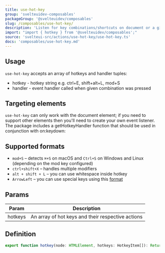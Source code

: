 ```yaml
---
title: use-hot-key
group: 'svelteuidev-composables'
packageGroup: '@svelteuidev/composables'
slug: /composables/use-hot-key/
description: 'Listen for key combinations/shortcuts on document or a given element.'
import: "import { hotkey } from '@svelteuidev/composables';"
source: 'svelteui-src/actions/use-hot-key/use-hot-key.ts'
docs: 'composables/use-hot-key.md'
---
```


<script>
    import { ComposableDemos, Demo } from "@svelteuidev/demos";
    import { Heading } from 'components';
</script>

<Heading />

## Usage

`use-hot-key` accepts an array of hotkeys and handler tuples:

- hotkey - hotkey string e.g. ctrl+E, shift+alt+L, mod+S
- handler - event handler called when given combination was pressed

<Demo demo={ComposableDemos.useHotKeyDemo.usage} />

## Targeting elements

`use-hot-key` can only work with the document element; if you need to support other elements then you'll need to create your own event listener. The package includes a getHotkeyHandler function that should be used in conjunction with on:keydown:

<Demo demo={ComposableDemos.useHotKeyDemo.target} />

## Supported formats

- `mod+S` – detects `⌘+S` on macOS and `Ctrl+S` on Windows and Linux (depending on the mod key configured)
- `ctrl+shift+X` – handles multiple modifiers
- `alt + shift + L` – you can use whitespace inside hotkey
- `ArrowLeft` – you can use special keys using this [format](https://developer.mozilla.org/en-US/docs/Web/API/UI_Events/Keyboard_event_key_values)

## Params

| Param   | Description                                       |
| ------- | ------------------------------------------------- |
| hotkeys | An array of hot keys and their respective actions |

## Definition

```ts
export function hotkey(node: HTMLElement, hotkeys: HotkeyItem[]): ReturnType<Action>;
```
